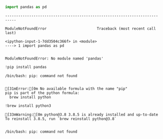 ```python
import pandas as pd
```


    ---------------------------------------------------------------------------

    ModuleNotFoundError                       Traceback (most recent call last)

    <ipython-input-1-7dd3504c366f> in <module>
    ----> 1 import pandas as pd
    

    ModuleNotFoundError: No module named 'pandas'



```python
!pip install pandas
```

    /bin/bash: pip: command not found



```python

```

    [31mError:[0m No available formula with the name "pip" 
    pip is part of the python formula:
      brew install python



```python
!brew install python3
```

    [33mWarning:[0m python@3.8 3.8.5 is already installed and up-to-date
    To reinstall 3.8.5, run `brew reinstall python@3.8`



```python

```

    /bin/bash: pip: command not found



```python

```

